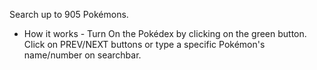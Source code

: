 Search up to 905 Pokémons.

- How it works -
  Turn On the Pokédex by clicking on the green button.
  Click on PREV/NEXT buttons or type a specific Pokémon's name/number on searchbar.
